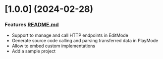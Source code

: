 ﻿# [1.0.0] (2024-02-28)
 
### Features [README.md](README.md)

* Support to manage and call HTTP endpoints in EditMode
* Generate source code calling and parsing transferred data in PlayMode
* Allow to embed custom implementations
* Add a sample project
